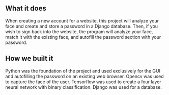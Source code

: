 ## What it does
When creating a new account for a website, this project will analyze your face and create and store a password in a Django database. Then, if you wish to sign back into the website, the program will analyze your face, match it with the existing face, and autofill the password section with your password.
## How we built it
Python was the foundation of the project and used exclusively for the GUI and autofilling the password on an existing web browser. Opencv was used to capture the face of the user. Tensorflow was used to create a four layer neural network with binary classification. Django was used for a database.
